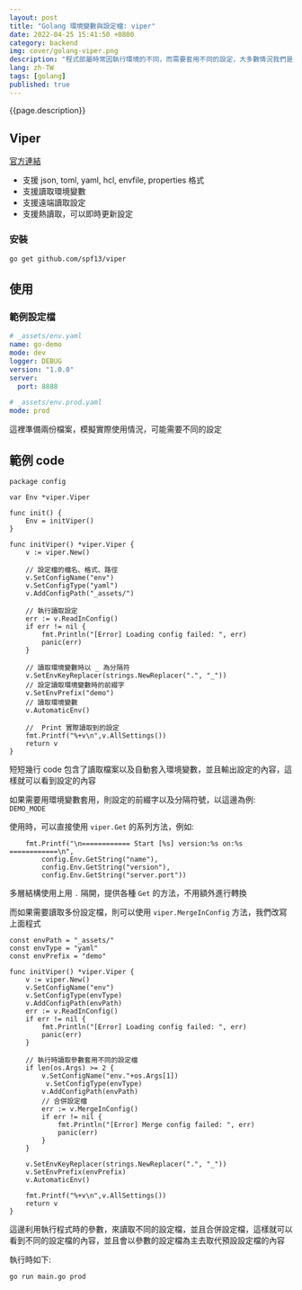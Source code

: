 ```yaml
---
layout: post
title: "Golang 環境變數與設定檔: viper"
date: 2022-04-25 15:41:50 +0800
category: backend
img: cover/golang-viper.png
description: "程式部屬時常因執行環境的不同，而需要套用不同的設定，大多數情況我們是透過環境變數來設定，像是 Spring boot 內建讀取 application.yml，或是 Node.js 的 dotenv，這次介紹一個 Golang 的工具 viper，就是類似於前兩者的工具，提供各種環境變數與設定的操作，請看下面的範例"
lang: zh-TW
tags: [golang]
published: true
---
```


{{page.description}}

## Viper

[官方連結](https://github.com/spf13/viper)

+ 支援 json, toml, yaml, hcl, envfile, properties 格式
+ 支援讀取環境變數
+ 支援遠端讀取設定
+ 支援熱讀取，可以即時更新設定

### 安裝

```bash
go get github.com/spf13/viper
```

## 使用

### 範例設定檔

```yaml
# _assets/env.yaml
name: go-demo
mode: dev
logger: DEBUG
version: "1.0.0"
server:
  port: 8888
```

```yaml
# _assets/env.prod.yaml
mode: prod
```

這裡準備兩份檔案，模擬實際使用情況，可能需要不同的設定

## 範例 code

```golang
package config

var Env *viper.Viper

func init() {
    Env = initViper()
}

func initViper() *viper.Viper {
    v := viper.New()

    // 設定檔的檔名、格式、路徑
    v.SetConfigName("env")
    v.SetConfigType("yaml")
    v.AddConfigPath("_assets/")

    // 執行讀取設定
    err := v.ReadInConfig()
    if err != nil {
        fmt.Println("[Error] Loading config failed: ", err)
        panic(err)
    }

    // 讀取環境變數時以 _ 為分隔符
    v.SetEnvKeyReplacer(strings.NewReplacer(".", "_"))
    // 設定讀取環境變數時的前綴字
    v.SetEnvPrefix("demo")
    // 讀取環境變數
    v.AutomaticEnv()

    //  Print 實際讀取到的設定
    fmt.Printf("%+v\n",v.AllSettings())
    return v
}
```

短短幾行 code 包含了讀取檔案以及自動套入環境變數，並且輸出設定的內容，這樣就可以看到設定的內容

如果需要用環境變數套用，則設定的前綴字以及分隔符號，以這邊為例: `DEMO_MODE`

使用時，可以直接使用 `viper.Get` 的系列方法，例如:

```golang
    fmt.Printf("\n============ Start [%s] version:%s on:%s ============\n",
        config.Env.GetString("name"),
        config.Env.GetString("version"),
        config.Env.GetString("server.port"))
```

多層結構使用上用 `.` 隔開，提供各種 `Get` 的方法，不用額外進行轉換

而如果需要讀取多份設定檔，則可以使用 `viper.MergeInConfig` 方法，我們改寫上面程式

```golang
const envPath = "_assets/"
const envType = "yaml"
const envPrefix = "demo"

func initViper() *viper.Viper {
    v := viper.New()
    v.SetConfigName("env")
    v.SetConfigType(envType)
    v.AddConfigPath(envPath)
    err := v.ReadInConfig()
    if err != nil {
        fmt.Println("[Error] Loading config failed: ", err)
        panic(err)
    }

    // 執行時讀取參數套用不同的設定檔
    if len(os.Args) >= 2 {
        v.SetConfigName("env."+os.Args[1])
         v.SetConfigType(envType)
        v.AddConfigPath(envPath)
        // 合併設定檔
        err := v.MergeInConfig()
        if err != nil {
            fmt.Println("[Error] Merge config failed: ", err)
            panic(err)
        }
    }

    v.SetEnvKeyReplacer(strings.NewReplacer(".", "_"))
    v.SetEnvPrefix(envPrefix)
    v.AutomaticEnv()

    fmt.Printf("%+v\n",v.AllSettings())
    return v
}
```

這邊利用執行程式時的參數，來讀取不同的設定檔，並且合併設定檔，這樣就可以看到不同的設定檔的內容，並且會以參數的設定檔為主去取代預設設定檔的內容

執行時如下:

```bash
go run main.go prod
```